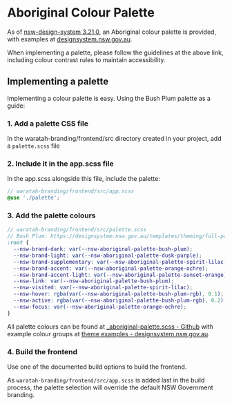# Aboriginal Colour Palette

As of [nsw-design-system 3.21.0](https://github.com/digitalnsw/nsw-design-system/releases/tag/v3.21.0), an Aboriginal colour palette is provided, with examples at [designsystem.nsw.gov.au](https://designsystem.nsw.gov.au/docs/content/design/theming.html#aboriginal-palette).

When implementing a palette, please follow the guidelines at the above link, including colour contrast rules to maintain accessibility.

## Implementing a palette
Implementing a colour palette is easy. Using the Bush Plum palette as a guide:

### 1. Add a palette CSS file

In the waratah-branding/frontend/src directory created in your project, add a `palette.scss` file

### 2. Include it in the app.scss file

In the app.scss alongside this file, include the palette:

```scss
// waratah-branding/frontend/src/app.scss
@use './palette';
```

### 3. Add the palette colours

```scss
// waratah-branding/frontend/src/palette.scss
// Bush Plum: https://designsystem.nsw.gov.au/templates/theming/full-page.html?palette=aboriginal&color=Bush+Plum
:root {
  --nsw-brand-dark: var(--nsw-aboriginal-palette-bush-plum);
  --nsw-brand-light: var(--nsw-aboriginal-palette-dusk-purple);
  --nsw-brand-supplementary: var(--nsw-aboriginal-palette-spirit-lilac);
  --nsw-brand-accent: var(--nsw-aboriginal-palette-orange-ochre);
  --nsw-brand-accent-light: var(--nsw-aboriginal-palette-sunset-orange);
  --nsw-link: var(--nsw-aboriginal-palette-bush-plum);
  --nsw-visited: var(--nsw-aboriginal-palette-spirit-lilac);
  --nsw-hover: rgba(var(--nsw-aboriginal-palette-bush-plum-rgb), 0.1);
  --nsw-active: rgba(var(--nsw-aboriginal-palette-bush-plum-rgb), 0.2);
  --nsw-focus: var(--nsw-aboriginal-palette-orange-ochre);
}
```

All palette colours can be found at [_aboriginal-palette.scss - Github](https://github.com/digitalnsw/nsw-design-system/blob/master/src/global/scss/settings/_aboriginal-palette.scss) with example colour groups at [theme examples - designsystem.nsw.gov.au](https://designsystem.nsw.gov.au/templates/theming/full-page.html?palette=aboriginal).

### 4. Build the frontend

Use one of the documented build options to build the frontend.

As `waratah-branding/frontend/src/app.scss` is added last in the build process, the palette selection will override the default NSW Government branding.
